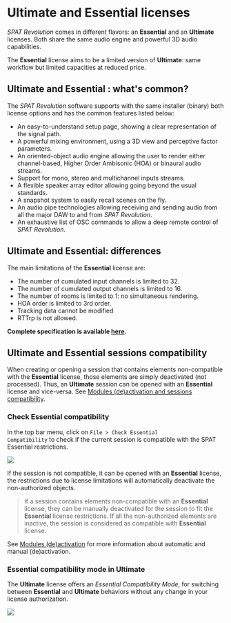 # Ultimate and Essential licenses

_SPAT Revolution_ comes in different flavors: an **Essential** and an **Ultimate** licenses.
Both share the same audio engine and powerful 3D audio capabilities.

The **Essential** license aims to be a limited version of **Ultimate**: same workflow but limited capacities at reduced price.

## Ultimate and Essential : what's common?

The _SPAT Revolution_ software supports with the same installer (binary) both license options and has the common features listed below:

 - An easy-to-understand setup page, showing a clear representation of the signal path.
 - A powerful mixing environment, using a 3D view and perceptive factor parameters.
 - An oriented-object audio engine allowing the user to render either channel-based, Higher Order Ambisonic (HOA) or binaural audio streams.
 - Support for mono, stereo and multichannel inputs streams.
 - A flexible speaker array editor allowing going beyond the usual standards.
 - A snapshot system to easily recall scenes on the fly.
 - An audio pipe technologies allowing receiving and sending audio from all the major DAW to and from _SPAT Revolution_.
 - An exhaustive list of OSC commands to allow a deep remote control of _SPAT Revolution_.

## Ultimate and Essential: differences

The main limitations of the **Essential** license are:

 - The number of cumulated input channels is limited to 32.
 - The number of cumulated output channels is limited to 16.
 - The number of rooms is limited to 1: no simultaneous rendering.
- HOA order is limited to 3rd order.
 - Tracking data cannot be modified
 - RTTrp is not allowed.

 **Complete specification is available [here](https://www.flux.audio/project/spat-revolution/#specifications).**
<!-- TODO: update the complete spec --> 

## Ultimate and Essential sessions compatibility

When creating or opening a session that contains elements non-compatible with the **Essential** license, those elements are simply deactivated (not processed).
Thus, an **Ultimate** session can be opened with an **Essential** license and vice-versa. See [Modules (de)activation and sessions compatibility](Spat_Environment_Modules_de_activation.md).

### Check Essential compatibility

In the top bar menu, click on <code>File > Check Essential Compatibility</code> to check if the current session is compatible with the SPAT Essential restrictions.

![](https://media.githubusercontent.com/media/FLUX-SE/doc_images/main/SpatR/Setup/EssentialAlreadyCompatible.png)

If the session is not compatible, it can be opened with an **Essential** license, the restrictions due to license limitations will automatically deactivate the non-authorized objects. 

> If a session contains elements non-compatible with an **Essential** license, they can be manually deactivated for the session to fit the **Essential** license restrictions. If all the non-authorized elements are inactive, the session is considered as compatible with **Essential** license.

See [Modules (de)activation](Spat_Environment_Modules_de_activation.md) for more information about automatic and manual (de)activation.

### Essential compatibility mode in Ultimate

The **Ultimate** license offers an _Essential Compatibility Mode_, for switching between **Essential** and **Ultimate** behaviors without any change in your license authorization.

![](https://media.githubusercontent.com/media/FLUX-SE/doc_images/main/SpatR/Setup/EssentialCompatibilityModeOn.png)

